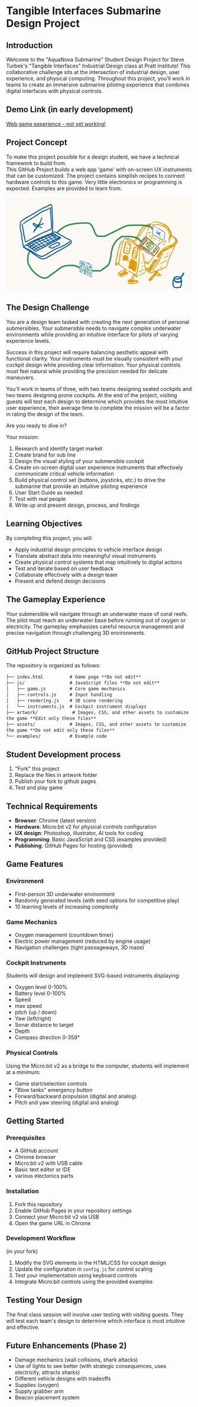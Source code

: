 # Tangible Interfaces Submarine Design Project

## Introduction

Welcome to the "AquaNova Submarine" Student Design Project for Steve Turbek's "Tangible Interfaces" Industrial Design class at Pratt Institute! This collaborative challenge sits at the intersection of industrial design, user experience, and physical computing. Throughout this project, you'll work in teams to create an immersive submarine piloting experience that combines digital interfaces with physical controls.

## Demo Link (in early development)

[Web game experience - not yet working!](https://steveturbek.github.io/Tangible-Interfaces-Submarine-Design-Project)

## Project Concept

To make this project possible for a design student, we have a technical framework to build from.  
This GitHub Project builds a web app 'game' with on-screen UX instruments that can be customized. The project contains simplish recipes to connect hardware controls to this game. Very little electronics or programming is expected. Examples are provided to learn from.

![Goofy Hand drawn diagram of conceptual Technical Setup](assets/conceptual-diagram-of-tech.png "Diagram of conceptual Technical Setup")

## The Design Challenge

You are a design team tasked with creating the next generation of personal submersibles. Your submersible needs to navigate complex underwater environments while providing an intuitive interface for pilots of varying experience levels.

Success in this project will require balancing aesthetic appeal with functional clarity. Your instruments must be visually consistent with your cockpit design while providing clear information. Your physical controls must feel natural while providing the precision needed for delicate maneuvers.

You'll work in teams of three, with two teams designing seated cockpits and two teams designing prone cockpits. At the end of the project, visiting guests will test each design to determine which provides the most intuitive user experience, their average time to complete the mission will be a factor in rating the design of the team.

Are you ready to dive in?

Your mission:

1. Research and identify target market
1. Create brand for sub line
1. Design the visual styling of your submersible cockpit
1. Create on-screen digital user experience instruments that effectively communicate critical vehicle information
1. Build physical control set (buttons, joysticks, etc.) to drive the submarine that provide an intuitive piloting experience
1. User Start Guide as needed
1. Test with real people
1. Write up and present design, process, and findings

## Learning Objectives

By completing this project, you will:

- Apply industrial design principles to vehicle interface design
- Translate abstract data into meaningful visual instruments
- Create physical control systems that map intuitively to digital actions
- Test and iterate based on user feedback
- Collaborate effectively with a design team
- Present and defend design decisions

## The Gameplay Experience

Your submersible will navigate through an underwater maze of coral reefs. The pilot must reach an underwater base before running out of oxygen or electricity. The gameplay emphasizes careful resource management and precise navigation through challenging 3D environments.

## GitHub Project Structure

The repository is organized as follows:

```
├── index.html          # Game page **Do not edit**
├── js/                 # JavaScript files **Do not edit**
│   ├── game.js         # Core game mechanics
│   ├── controls.js     # Input handling
│   ├── rendering.js    # 3D scene rendering
│   └── instruments.js  # Cockpit instrument displays
├── artwork/             # Images, CSS, and other assets to customize the game **Edit only these files**
├── assets/             # Images, CSS, and other assets to customize the game **Do not edit only these files**
└── examples/           # Example code
```

## Student Development process

1. "Fork" this project
2. Replace the files in artwork folder
3. Publish your fork to github pages
4. Test and play game

## Technical Requirements

- **Browser**: Chrome (latest version)
- **Hardware**: Micro:bit v2 for physical controls configuration
- **UX design**: Photoshop, illustrator, AI tools for coding
- **Programming**: Basic JavaScript and CSS (examples provided)
- **Publishing**: GitHub Pages for hosting (provided)

## Game Features

### Environment

- First-person 3D underwater environment
- Randomly generated levels (with seed options for competitive play)
- 10 learning levels of increasing complexity

### Game Mechanics

- Oxygen management (countdown timer)
- Electric power management (reduced by engine usage)
- Navigation challenges (tight passageways, 3D maze)

### Cockpit Instruments

Students will design and implement SVG-based instruments displaying:

- Oxygen level 0-100%
- Battery level 0-100%
- Speed
- max speed
- pitch (up / down)
- Yaw (left/right)
- Sonar distance to target
- Depth
- Compass direction 0-359°

### Physical Controls

Using the Micro:bit v2 as a bridge to the computer, students will implement at a minimum:

- Game start/selection controls
- "Blow tanks" emergency button
- Forward/backward propulsion (digital and analog)
- Pitch and yaw steering (digital and analog)

## Getting Started

### Prerequisites

- A GitHub account
- Chrome browser
- Micro:bit v2 with USB cable
- Basic text editor or IDE
- various electonics parts

### Installation

1. Fork this repository
1. Enable GitHub Pages in your repository settings
1. Connect your Micro:bit v2 via USB
1. Open the game URL in Chrome

### Development Workflow

(in your fork)

1. Modify the SVG elements in the HTML/CSS for cockpit design
1. Update the configuration in `config.js` for control scaling
1. Test your implementation using keyboard controls
1. Integrate Micro:bit controls using the provided examples

## Testing Your Design

The final class session will involve user testing with visiting guests. They will test each team's design to determine which interface is most intuitive and effective.

## Future Enhancements (Phase 2)

- Damage mechanics (wall collisions, shark attacks)
- Use of lights to see better (with strategic consequences, uses electricity, attracts sharks)
- Different vehicle designs with tradeoffs
- Supplies (oxygen)
- Supply grabber arm
- Beacon placement system
